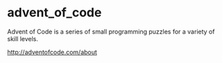 # advent_of_code
Advent of Code is a series of small programming puzzles for a variety of skill levels.


http://adventofcode.com/about
